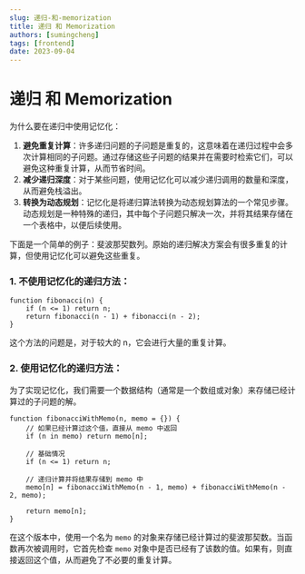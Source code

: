 ```yaml
---
slug: 递归-和-memorization
title: 递归 和 Memorization
authors: [sumingcheng]
tags: [frontend]
date: 2023-09-04
---
```


# 递归 和 Memorization

为什么要在递归中使用记忆化：

1. **避免重复计算**：许多递归问题的子问题是重复的，这意味着在递归过程中会多次计算相同的子问题。通过存储这些子问题的结果并在需要时检索它们，可以避免这种重复计算，从而节省时间。
2. **减少递归深度**：对于某些问题，使用记忆化可以减少递归调用的数量和深度，从而避免栈溢出。
3. **转换为动态规划**：记忆化是将递归算法转换为动态规划算法的一个常见步骤。动态规划是一种特殊的递归，其中每个子问题只解决一次，并将其结果存储在一个表格中，以便后续使用。

下面是一个简单的例子：斐波那契数列。原始的递归解决方案会有很多重复的计算，但使用记忆化可以避免这些重复。

### 1. 不使用记忆化的递归方法：

```
function fibonacci(n) {
    if (n <= 1) return n;
    return fibonacci(n - 1) + fibonacci(n - 2);
}

```

这个方法的问题是，对于较大的 n，它会进行大量的重复计算。

### 2. 使用记忆化的递归方法：

为了实现记忆化，我们需要一个数据结构（通常是一个数组或对象）来存储已经计算过的子问题的解。

```
function fibonacciWithMemo(n, memo = {}) {
    // 如果已经计算过这个值，直接从 memo 中返回
    if (n in memo) return memo[n];

    // 基础情况
    if (n <= 1) return n;

    // 递归计算并将结果存储到 memo 中
    memo[n] = fibonacciWithMemo(n - 1, memo) + fibonacciWithMemo(n - 2, memo);

    return memo[n];
}

```

在这个版本中，使用一个名为 `memo` 的对象来存储已经计算过的斐波那契数。当函数再次被调用时，它首先检查 `memo` 对象中是否已经有了该数的值。如果有，则直接返回这个值，从而避免了不必要的重复计算。
